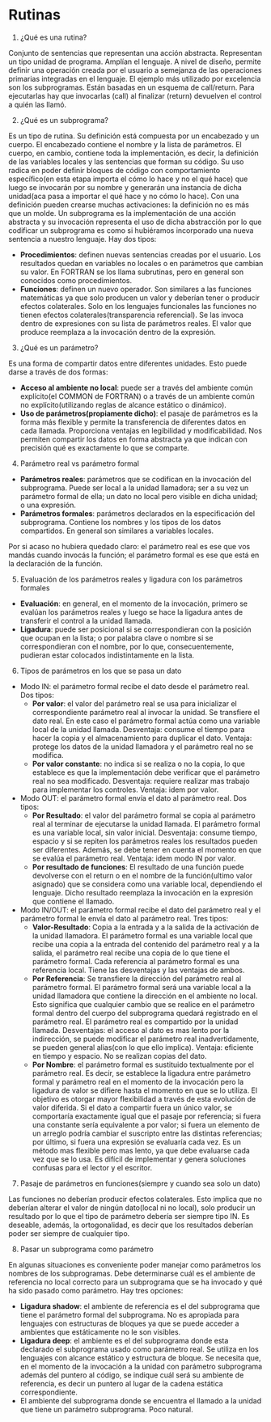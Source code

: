 # Rutinas

1. ¿Qué es una rutina?

Conjunto de sentencias que representan una acción abstracta. Representan un tipo unidad de programa. Amplían el lenguaje. A nivel de diseño, permite definir una operación creada por el usuario a semejanza de las operaciones primarias integradas en el lenguaje. El ejemplo más utilizado por excelencia son los subprogramas. Están basadas en un esquema de call/return. Para ejecutarlas hay que invocarlas (call) al finalizar (return) devuelven el control a quién las llamó.

2. ¿Qué es un subprograma?

Es un tipo de rutina. Su definición está compuesta por un encabezado y un cuerpo. El encabezado contiene el nombre y la lista de parámetros. El cuerpo, en cambio, contiene toda la implementación, es decir, la definición de las variables locales y las sentencias que forman su código. Su uso radica en poder definir bloques de código con comportamiento específico(en esta etapa importa el cómo lo hace y no el qué hace) que luego se invocarán por su nombre y generarán una instancia de dicha unidad(aca pasa a importar el qué hace y no cómo lo hace). Con una definición pueden crearse muchas activaciones: la definición no es más que un molde. Un subprograma es la implementación de una acción abstracta y su invocación representa el uso de dicha abstracción por lo que codificar un subprograma es como si hubiéramos incorporado una nueva sentencia a nuestro lenguaje. Hay dos tipos:
* **Procedimientos**: definen nuevas sentencias creadas por el usuario. Los resultados quedan en variables no locales o en parámetros que cambian su valor. En FORTRAN se los llama subrutinas, pero en general son conocidos como procedimientos.
* **Funciones**: definen un nuevo operador. Son similares a las funciones matemáticas ya que solo producen un valor y deberían tener o producir efectos colaterales. Solo en los lenguajes funcionales las funciones no tienen efectos colaterales(transparencia referencial). Se las invoca dentro de expresiones con su lista de parámetros reales. El valor que produce reemplaza a la invocación dentro de la expresión.

3. ¿Qué es un parámetro?

Es una forma de compartir datos entre diferentes unidades. Esto puede darse a través de dos formas:
* **Acceso al ambiente no local**: puede ser a través del ambiente común explícito(el COMMON de FORTRAN) o a través de un ambiente común no explícito(utilizando reglas de alcance estático o dinámico). 
* **Uso de parámetros(propiamente dicho)**: el pasaje de parámetros es la forma más flexible y permite la transferencia de diferentes datos en cada llamada. Proporciona ventajas en legibilidad y modificabilidad. Nos permiten compartir los datos en forma abstracta ya que indican con precisión qué es exactamente lo que se comparte.

4. Parámetro real vs parámetro formal

* **Parámetros reales**: parámetros que se codifican en la invocación del subprograma. Puede ser local a la unidad llamadora; ser a su vez un parámetro formal de ella; un dato no local pero visible en dicha unidad; o una expresión.
* **Parámetros formales**: parámetros declarados en la especificación del subprograma. Contiene los nombres y los tipos de los datos compartidos. En general son similares a variables locales.

Por si acaso no hubiera quedado claro: el parámetro real es ese que vos mandás cuando invocás la función; el parámetro formal es ese que está en la declaración de la función.

5. Evaluación de los parámetros reales y ligadura con los parámetros formales

* **Evaluación**: en general, en el momento de la invocación, primero se evalúan los parámetros reales y luego se hace la ligadura antes de transferir el control a la unidad llamada.
* **Ligadura**: puede ser posicional si se correspondieran con la posición que ocupan en la lista; o por palabra clave o nombre si se correspondieran con el nombre, por lo que, consecuentemente, pudieran estar colocados indistintamente en la lista.

6. Tipos de parámetros en los que se pasa un dato

* Modo IN: el parámetro formal recibe el dato desde el parámetro real. Dos tipos:
  + **Por valor**: el valor del parámetro real se usa para inicializar el correspondiente parámetro real al invocar la unidad. Se transfiere el dato real. En este caso el parámetro formal actúa como una variable local de la unidad llamada. Desventaja: consume el tiempo para hacer la copia y el almacenamiento para duplicar el dato. Ventaja: protege los datos de la unidad llamadora y el parámetro real no se modifica.
  + **Por valor constante**: no indica si se realiza o no la copia, lo que establece es que la implementación debe verificar que el parámetro real no sea modificado. Desventaja: requiere realizar mas trabajo para implementar los controles. Ventaja: idem por valor.
* Modo OUT: el parámetro formal envía el dato al parámetro real. Dos tipos:
  + **Por Resultado**: el valor del parámetro formal se copia al parámetro real al terminar de ejecutarse la unidad llamada. El parámetro formal es una variable local, sin valor inicial. Desventaja: consume tiempo, espacio y si se repiten los parámetros reales los resultados pueden ser diferentes. Además, se debe tener en cuenta el momento en que se evalúa el parámetro real. Ventaja: idem modo IN por valor.
  + **Por resultado de funciones**: El resultado de una función puede devolverse con el return o en el nombre de la función(ultimo valor asignado) que se considera como una variable local, dependiendo el lenguaje. Dicho resultado reemplaza la invocación en la expresión que contiene el llamado.
* Modo IN/OUT: el parámetro formal recibe el dato del parámetro real y el parámetro formal le envía el dato al parámetro real. Tres tipos:
  + **Valor-Resultado**: Copia a la entrada y a la salida de la activación de la unidad llamadora. El parámetro formal es una variable local que recibe una copia a la entrada del contenido del parámetro real y a la salida, el parámetro real recibe una copia de lo que tiene el parámetro formal. Cada referencia al parámetro formal es una referencia local. Tiene las desventajas y las ventajas de ambos.
  + **Por Referencia**: Se transfiere la dirección del parámetro real al parámetro formal. El parámetro formal será una variable local a la unidad llamadora que contiene la dirección en el ambiente no local. Esto significa que cualquier cambio que se realice en el parámetro formal dentro del cuerpo del subprograma quedará registrado en el parámetro real. El parámetro real es compartido por la unidad llamada. Desventajas: el acceso al dato es mas lento por la indirección, se puede modificar el parámetro real inadvertidamente, se pueden general alias(con lo que ello implica). Ventaja: eficiente en tiempo y espacio. No se realizan copias del dato.
  + **Por Nombre**: el parámetro formal es sustituido textualmente por el parámetro real. Es decir, se establece la ligadura entre parámetro formal y parámetro real en el momento de la invocación pero la ligadura de valor se difiere hasta el momento en que se lo utiliza. El objetivo es otorgar mayor flexibilidad a través de esta evolución de valor diferida. Si el dato a compartir fuera un único valor, se comportaría exactamente igual que el pasaje por referencia; si fuera una constante sería equivalente a por valor; si fuera un elemento de un arreglo podría cambiar el suscripto entre las distintas referencias; por último, si fuera una expresión se evaluaría cada vez. Es un método mas flexible pero mas lento, ya que debe evaluarse cada vez que se lo usa. Es difícil de implementar y genera soluciones confusas para el lector y el escritor.
 
7. Pasaje de parámetros en funciones(siempre y cuando sea solo un dato)

Las funciones no deberían producir efectos colaterales. Esto implica que no deberían alterar el valor de ningún dato(local ni no local), solo producir un resultado por lo que el tipo de parámetro debería ser siempre tipo IN. Es deseable, además, la ortogonalidad, es decir que los resultados deberían poder ser siempre de cualquier tipo.

8. Pasar un subprograma como parámetro

En algunas situaciones es conveniente poder manejar como parámetros los nombres de los subprogramas. Debe determinarse cuál es el ambiente de referencia no local correcto para un subprograma que se ha invocado y qué ha sido pasado como parámetro. Hay tres opciones:
* **Ligadura shadow**: el ambiente de referencia es el del subprograma que tiene el parámetro formal del subprograma. No es apropiada para lenguajes con estructuras de bloques ya que se puede acceder a ambientes que estáticamente no le son visibles.
* **Ligadura deep**: el ambiente es el del subprograma donde esta declarado el subprograma usado como parámetro real. Se utiliza en los lenguajes con alcance estático y estructura de bloque. Se necesita que, en el momento de la invocación a la unidad con parámetro subprograma además del puntero al código, se indique cuál será su ambiente de referencia, es decir un puntero al lugar de la cadena estática correspondiente.
* El ambiente del subprograma donde se encuentra el llamado a la unidad que tiene un parámetro subprograma. Poco natural.
